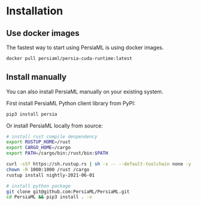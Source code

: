 # Installation

## Use docker images 

The fastest way to start using PersiaML is using docker images.

```bash
docker pull persiaml/persia-cuda-runtime:latest
```

## Install manually

You can also install PersiaML manually on your existing system.

First install PersiaML Python client library from PyPI:

```bash
pip3 install persia
```

Or install PersiaML locally from source:
```bash
# install rust compile denpendency
export RUSTUP_HOME=/rust
export CARGO_HOME=/cargo
export PATH=/cargo/bin:/rust/bin:$PATH

curl -sSf https://sh.rustup.rs | sh -s -- --default-toolchain none -y --profile default --no-modify-path
chown -R 1000:1000 /rust /cargo 
rustup install nightly-2021-06-01

# install python package
git clone git@github.com:PersiaML/PersiaML.git
cd PersiaML && pip3 install . -v
```
